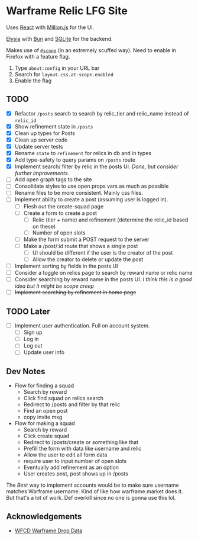 # Warframe Relic LFG Site

Uses [React](https://react.dev/) with [Million.js](https://million.dev/) for the UI.

[Elysia](https://elysiajs.com) with [Bun](https://bun.sh) and [SQLite](https://bun.sh/docs/api/sqlite) for the backend.

Makes use of [`@scope`](https://developer.mozilla.org/en-US/docs/Web/CSS/@scope) (in an extremely scuffed way). Need to enable in Firefox with a feature flag.

1. Type `about:config` in your URL bar
2. Search for `layout.css.at-scope.enabled`
3. Enable the flag

## TODO

- [x] Refactor `/posts` search to search by relic_tier and relic_name instead of `relic_id`
- [x] Show refinement state in `/posts`
- [x] Clean up types for Posts
- [x] Clean up server code
- [x] Update server tests
- [x] Rename `state` to `refinement` for relics in db and in types
- [x] Add type-safety to query params on `/posts` route
- [x] Implement search/ filter by relic in the posts UI. *Done, but consider further improvements.*
- [ ] Add open graph tags to the site
- [ ] Consolidate styles to use open props vars as much as possible
- [ ] Rename files to be more consistent. Mainly css files.
- [ ] Implement ability to create a post (assuming user is logged in).
  - [ ] Flesh out the create-squad page
  - [ ] Create a form to create a post
    - [ ] Relic (tier + name) and refinement (determine the relic_id based on these)
    - [ ] Number of open slots
  - [ ] Make the form submit a POST request to the server
  - [ ] Make a /post/:id route that shows a single post
    - [ ] UI should be different if the user is the creator of the post
    - [ ] Allow the creator to delete or update the post
- [ ] Implement sorting by fields in the posts UI
- [ ] Consider a toggle on relics page to search by reward name or relic name
- [ ] Consider searching by reward name in the posts UI. *I think this is a good idea but it might be scope creep*
- [ ] ~~Implement searching by refinement in home page~~

## TODO Later

- [ ] Implement user authentication. Full on account system.
  - [ ] Sign up
  - [ ] Log in
  - [ ] Log out
  - [ ] Update user info

## Dev Notes

- Flow for finding a squad
  - Search by reward
  - Click find squad on relics search
  - Redirect to /posts and filter by that relic
  - Find an open post
  - copy invite msg
- Flow for making a squad
  - Search by reward
  - Click create squad
  - Redirect to /posts/create or something like that
  - Prefill the form with data like username and relic
  - Allow the user to edit all form data
  - require user to input number of open slots
  - Eventually add refinement as an option
  - User creates post, post shows up in /posts

The *Best* way to implement accounts would be to make sure username matches Warframe username. 
Kind of like how warframe.market does it.
But that's a lot of work. Def overkill since no one is gonna use this lol.

## Acknowledgements

- [WFCD Warframe Drop Data](https://github.com/WFCD/warframe-drop-data#api-endpoints)
